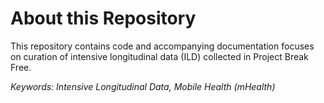 <!---
---
output:
  pdf_document: default
urlcolor: magenta
---
--->

# About this Repository

This repository contains code and accompanying documentation focuses on curation of intensive longitudinal data (ILD) collected in Project Break Free.

_Keywords: Intensive Longitudinal Data, Mobile Health (mHealth)_

